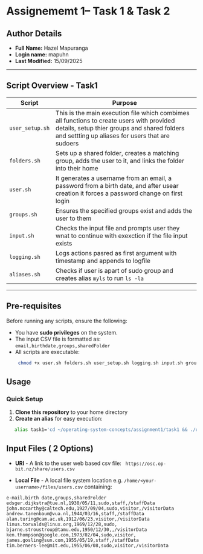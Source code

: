 # Assignememt 1– Task 1 & Task 2

## Author Details
- **Full Name:** Hazel Mapuranga
- **Login name:** mapuhn
- **Last Modified:** 15/09/2025 

---


## Script Overview - Task1

| Script         | Purpose                                                                 |
|----------------|-------------------------------------------------------------------------|
| `user_setup.sh` | This is the main execution file which combimes all functions to create users with provided details, setup thier groups and shared folders and settting up aliases for users that are sudoers| 
| `folders.sh`      | Sets up a shared folder, creates a matching group, adds the user to it, and links the folder into their home  |
| `user.sh`         | It generates a username from an email, a password from a birth date, and after usear creation it forces a password change on first login  |
| `groups.sh`       | Ensures the specified groups exist and adds the user to them|
| `input.sh`       | Checks the input file and prompts user they wnat to continue with exexction if the file input exists |
| `logging.sh`       | Logs actions pasred as first argument with timestamp and appends to logfile |
| `aliases.sh`      | Checks if user is apart of sudo group and creates alias `myls` to run `ls -la` |



---

## Pre-requisites

Before running any scripts, ensure the following:

- You have **sudo privileges** on the system.
- The input CSV file is formatted as:  
  `email,birthdate,groups,sharedFolder`
- All scripts are executable:  
  ```bash
   chmod +x user.sh folders.sh user_setup.sh logging.sh input.sh groups.sh aliases.sh

## Usage 

### Quick Setup
1. **Clone this repository** to your home directory
2. **Create an alias** for easy execution:
```bash
   alias task1='cd ~/operating-system-concepts/assignment1/task1 && ./user_setup.sh'
```
## Input Files ( 2 Options)

- **URI** - A link to the user web based csv file: 
` https://osc.op-bit.nz/share/users.csv`

- **Local File** -  A local file system location e.g. `/home/<your-username>/files/users.csv` containing: 
```
e-mail,birth date,groups,sharedFolder
edsger.dijkstra@tue.nl,1930/05/11,sudo,staff,/staffData
john.mccarthy@caltech.edu,1927/09/04,sudo,visitor,/visitorData
andrew.tanenbaum@vua.nl,1944/03/16,staff,/staffData
alan.turing@cam.ac.uk,1912/06/23,visitor,/visitorData
linus.torvalds@linux.org,1969/12/28,sudo,
bjarne.stroustroup@tamu.edu,1950/12/30,,/visitorData
ken.thompson@google.com,1973/02/04,sudo,visitor,
james.gosling@sun.com,1955/05/19,staff,/staffData
tim.berners-lee@mit.edu,1955/06/08,sudo,visitor,/visitorData
```
